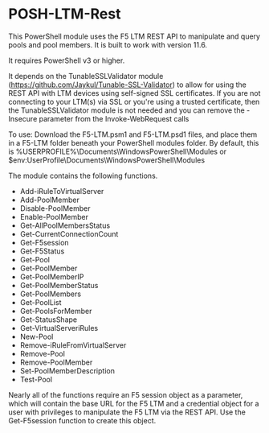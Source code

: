 # POSH-LTM-Rest
This PowerShell module uses the F5 LTM REST API to manipulate and query pools and pool members. 
It is built to work with version 11.6.

It requires PowerShell v3 or higher.

It depends on the TunableSSLValidator module (https://github.com/Jaykul/Tunable-SSL-Validator) to allow for using the REST API with LTM devices using self-signed SSL certificates.
If you are not connecting to your LTM(s) via SSL or you're using a trusted certificate, then the TunableSSLValidator module is not needed and you can remove the -Insecure parameter from the Invoke-WebRequest calls

To use:
Download the F5-LTM.psm1 and F5-LTM.psd1 files, and place them in a F5-LTM folder beneath your PowerShell modules folder. By default, this is %USERPROFILE%\Documents\WindowsPowerShell\Modules or $env:UserProfile\Documents\WindowsPowerShell\Modules

The module contains the following functions. 

   * Add-iRuleToVirtualServer
   * Add-PoolMember
   * Disable-PoolMember
   * Enable-PoolMember
   * Get-AllPoolMembersStatus
   * Get-CurrentConnectionCount
   * Get-F5session
   * Get-F5Status
   * Get-Pool
   * Get-PoolMember
   * Get-PoolMemberIP
   * Get-PoolMemberStatus
   * Get-PoolMembers
   * Get-PoolList
   * Get-PoolsForMember
   * Get-StatusShape
   * Get-VirtualServeriRules
   * New-Pool
   * Remove-iRuleFromVirtualServer
   * Remove-Pool
   * Remove-PoolMember
   * Set-PoolMemberDescription
   * Test-Pool

Nearly all of the functions require an F5 session object as a parameter, which will contain the base URL for the F5 LTM and a credential object for a user with privileges to manipulate the F5 LTM via the REST API. Use the Get-F5session function to create this object.
